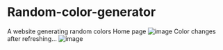 # Random-color-generator
A website generating random colors
Home page
![image](https://user-images.githubusercontent.com/80876092/226616449-b27f2c69-61b9-4420-a987-f2f148cc13b3.png)
Color changes after refreshing...
![image](https://user-images.githubusercontent.com/80876092/226616601-d0121567-f3c5-409a-84c5-a4de5b79904c.png)
